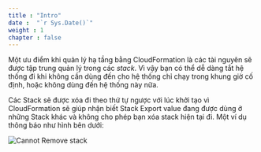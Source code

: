 ```yaml
---
title : "Intro"
date :  "`r Sys.Date()`" 
weight : 1 
chapter : false
---
```


Một ưu điểm khi quản lý hạ tầng bằng CloudFormation là các tài nguyên sẽ được tập trung quản lý trong các *stack*. Vì vậy bạn có thể dễ dàng tắt hệ thống đi khi không cần dùng đến cho hệ thống chỉ chạy trong khung giờ cố định, hoặc không dùng đến hệ thống này nữa.

Các Stack sẽ được xóa đi theo thứ tự ngược với lúc khởi tạo vì CloudFormation sẽ giúp nhận biết Stack Export value đang được dùng ở những Stack khác và không cho phép bạn xóa stack hiện tại đi.
Một ví dụ thông báo như hình bên dưới:

![Cannot Remove stack](/images/4.1-cannot-remove-stack.png)